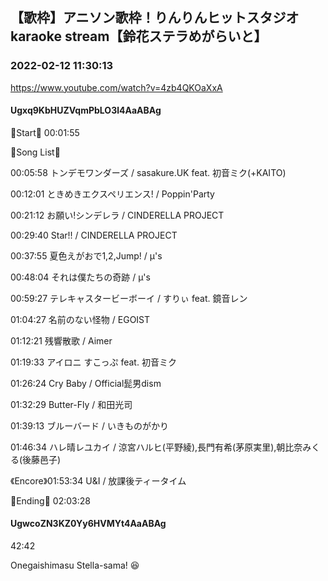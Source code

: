 ## 【歌枠】アニソン歌枠！りんりんヒットスタジオ  karaoke stream【鈴花ステラめがらいと】
### 2022-02-12 11:30:13
https://www.youtube.com/watch?v=4zb4QKOaXxA
#### Ugxq9KbHUZVqmPbLO3l4AaABAg
🔔Start🔔 00:01:55



🔔Song List🔔

00:05:58 トンデモワンダーズ / sasakure.‌UK feat. 初音ミク(+KAITO)

00:12:01 ときめきエクスペリエンス! / Poppin'Party

00:21:12 お願い!シンデレラ / CINDERELLA PROJECT

00:29:40 Star!! / CINDERELLA PROJECT

00:37:55 夏色えがおで1,2,Jump! / μ's

00:48:04 それは僕たちの奇跡 / μ's

00:59:27 テレキャスタービーボーイ / すりぃ feat. 鏡音レン

01:04:27 名前のない怪物 / EGOIST

01:12:21 残響散歌 / Aimer

01:19:33 アイロニ すこっぷ feat. 初音ミク

01:26:24 Cry Baby / Official髭男dism

01:32:29 Butter-Fly / 和田光司

01:39:13 ブルーバード / いきものがかり

01:46:34 ハレ晴レユカイ / 涼宮ハルヒ(平野綾),長門有希(茅原実里),朝比奈みくる(後藤邑子)

《Encore》01:53:34 U&I / 放課後ティータイム



🔔Ending🔔 02:03:28

#### UgwcoZN3KZ0Yy6HVMYt4AaABAg
42:42

Onegaishimasu Stella-sama! 😆

